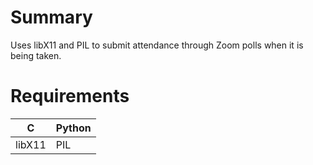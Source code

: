 # Summary
Uses libX11 and PIL to submit attendance through Zoom polls when it is being taken.

# Requirements
| C      | Python |
|--------|--------|
| libX11 | PIL    |
